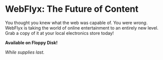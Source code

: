 # WebFlyx: The Future of Content
 
 You thought you knew what the web was capable of. You were _wrong_. WebFlyx is taking the world of online entertainment to an entirely new level. Grab a copy of it at your local electronics store today!
 
 **Available on Floppy Disk!**
 
 _While supplies last._
